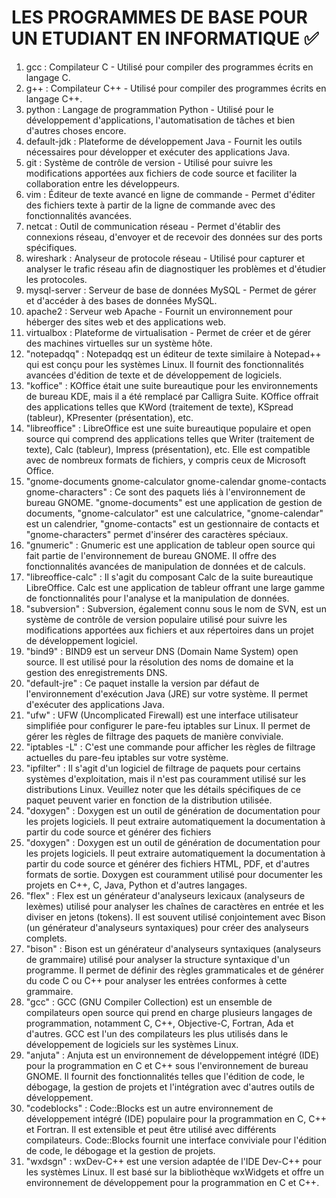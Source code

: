 # LES PROGRAMMES DE BASE POUR UN ETUDIANT EN INFORMATIQUE ✅

1.	gcc : Compilateur C - Utilisé pour compiler des programmes écrits en langage C.
2.	g++ : Compilateur C++ - Utilisé pour compiler des programmes écrits en langage C++.
3.	python : Langage de programmation Python - Utilisé pour le développement d'applications, l'automatisation de tâches et bien d'autres choses encore.
4.	default-jdk : Plateforme de développement Java - Fournit les outils nécessaires pour développer et exécuter des applications Java.
5.	git : Système de contrôle de version - Utilisé pour suivre les modifications apportées aux fichiers de code source et faciliter la collaboration entre les développeurs.
6.	vim : Éditeur de texte avancé en ligne de commande - Permet d'éditer des fichiers texte à partir de la ligne de commande avec des fonctionnalités avancées.
7.	netcat : Outil de communication réseau - Permet d'établir des connexions réseau, d'envoyer et de recevoir des données sur des ports spécifiques.
8.	wireshark : Analyseur de protocole réseau - Utilisé pour capturer et analyser le trafic réseau afin de diagnostiquer les problèmes et d'étudier les protocoles.
09.	mysql-server : Serveur de base de données MySQL - Permet de gérer et d'accéder à des bases de données MySQL.
10.	apache2 : Serveur web Apache - Fournit un environnement pour héberger des sites web et des applications web.
11.	virtualbox : Plateforme de virtualisation - Permet de créer et de gérer des machines virtuelles sur un système hôte.
12.	"notepadqq" : Notepadqq est un éditeur de texte similaire à Notepad++ qui est conçu pour les systèmes Linux. Il fournit des fonctionnalités avancées d'édition de texte et de développement de logiciels.
13.	"koffice" : KOffice était une suite bureautique pour les environnements de bureau KDE, mais il a été remplacé par Calligra Suite. KOffice offrait des applications telles que KWord (traitement de texte), KSpread (tableur), KPresenter (présentation), etc.
14.	"libreoffice" : LibreOffice est une suite bureautique populaire et open source qui comprend des applications telles que Writer (traitement de texte), Calc (tableur), Impress (présentation), etc. Elle est compatible avec de nombreux formats de fichiers, y compris ceux de Microsoft Office.
15.	"gnome-documents gnome-calculator gnome-calendar gnome-contacts gnome-characters" : Ce sont des paquets liés à l'environnement de bureau GNOME. "gnome-documents" est une application de gestion de documents, "gnome-calculator" est une calculatrice, "gnome-calendar" est un calendrier, "gnome-contacts" est un gestionnaire de contacts et "gnome-characters" permet d'insérer des caractères spéciaux.
16.	"gnumeric" : Gnumeric est une application de tableur open source qui fait partie de l'environnement de bureau GNOME. Il offre des fonctionnalités avancées de manipulation de données et de calculs.
17.	"libreoffice-calc" : Il s'agit du composant Calc de la suite bureautique LibreOffice. Calc est une application de tableur offrant une large gamme de fonctionnalités pour l'analyse et la manipulation de données.
18.	"subversion" : Subversion, également connu sous le nom de SVN, est un système de contrôle de version populaire utilisé pour suivre les modifications apportées aux fichiers et aux répertoires dans un projet de développement logiciel.
19.	"bind9" : BIND9 est un serveur DNS (Domain Name System) open source. Il est utilisé pour la résolution des noms de domaine et la gestion des enregistrements DNS.
20.	"default-jre" : Ce paquet installe la version par défaut de l'environnement d'exécution Java (JRE) sur votre système. Il permet d'exécuter des applications Java.
21.	"ufw" : UFW (Uncomplicated Firewall) est une interface utilisateur simplifiée pour configurer le pare-feu iptables sur Linux. Il permet de gérer les règles de filtrage des paquets de manière conviviale.
22.	"iptables -L" : C'est une commande pour afficher les règles de filtrage actuelles du pare-feu iptables sur votre système.
23.	"ipfilter" : Il s'agit d'un logiciel de filtrage de paquets pour certains systèmes d'exploitation, mais il n'est pas couramment utilisé sur les distributions Linux. Veuillez noter que les détails spécifiques de ce paquet peuvent varier en fonction de la distribution utilisée.
24.	"doxygen" : Doxygen est un outil de génération de documentation pour les projets logiciels. Il peut extraire automatiquement la documentation à partir du code source et générer des fichiers
25.	"doxygen" : Doxygen est un outil de génération de documentation pour les projets logiciels. Il peut extraire automatiquement la documentation à partir du code source et générer des fichiers HTML, PDF, et d'autres formats de sortie. Doxygen est couramment utilisé pour documenter les projets en C++, C, Java, Python et d'autres langages.
26.	"flex" : Flex est un générateur d'analyseurs lexicaux (analyseurs de lexèmes) utilisé pour analyser les chaînes de caractères en entrée et les diviser en jetons (tokens). Il est souvent utilisé conjointement avec Bison (un générateur d'analyseurs syntaxiques) pour créer des analyseurs complets.
27.	"bison" : Bison est un générateur d'analyseurs syntaxiques (analyseurs de grammaire) utilisé pour analyser la structure syntaxique d'un programme. Il permet de définir des règles grammaticales et de générer du code C ou C++ pour analyser les entrées conformes à cette grammaire.
28.	"gcc" : GCC (GNU Compiler Collection) est un ensemble de compilateurs open source qui prend en charge plusieurs langages de programmation, notamment C, C++, Objective-C, Fortran, Ada et d'autres. GCC est l'un des compilateurs les plus utilisés dans le développement de logiciels sur les systèmes Linux.
29.	"anjuta" : Anjuta est un environnement de développement intégré (IDE) pour la programmation en C et C++ sous l'environnement de bureau GNOME. Il fournit des fonctionnalités telles que l'édition de code, le débogage, la gestion de projets et l'intégration avec d'autres outils de développement.
30.	"codeblocks" : Code::Blocks est un autre environnement de développement intégré (IDE) populaire pour la programmation en C, C++ et Fortran. Il est extensible et peut être utilisé avec différents compilateurs. Code::Blocks fournit une interface conviviale pour l'édition de code, le débogage et la gestion de projets.
31.	"wxdsgn" : wxDev-C++ est une version adaptée de l'IDE Dev-C++ pour les systèmes Linux. Il est basé sur la bibliothèque wxWidgets et offre un environnement de développement pour la programmation en C et C++.
